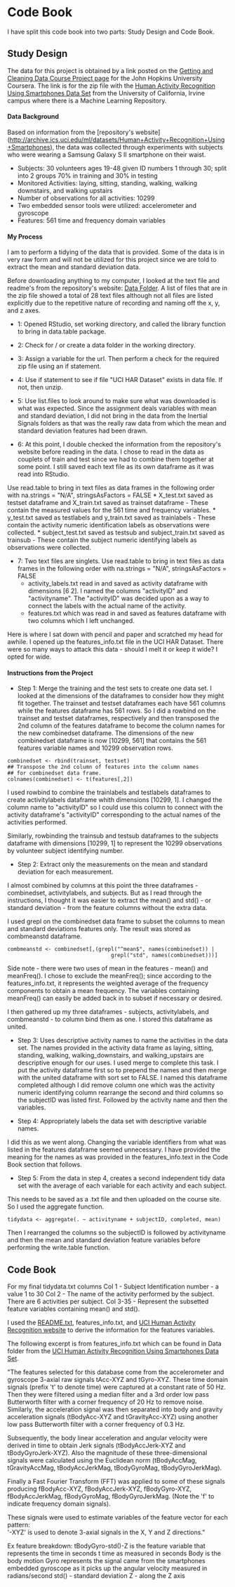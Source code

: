# Code Book

I  have split this code book into two parts: Study Design and Code Book.

## Study Design

The data for this project is obtained by a link posted on the [Getting and Cleaning Data Course Project page](https://www.coursera.org/learn/data-cleaning/peer/FIZtT/getting-and-cleaning-data-course-project) for the John Hopkins University Coursera.
The link is for the zip file with the [Human Activity Recognition Using Smartphones Data Set](https://d396qusza40orc.cloudfront.net/getdata%2Fprojectfiles%2FUCI%20HAR%20Dataset.zip) from the University of California, Irvine campus where there is a Machine Learning Repository.

#### Data Background
Based on information from the [repository's website] (http://archive.ics.uci.edu/ml/datasets/Human+Activity+Recognition+Using+Smartphones), the data was collected through experiments with subjects who were wearing a Samsung Galaxy S II smartphone on their waist.
  * Subjects: 30 volunteers ages 19-48 given ID numbers 1 through 30; split into 2 groups 70% in training and 30% in testing
  * Monitored Activities: laying, sitting, standing, walking, walking downstairs, and walking upstairs
  * Number of observations for all activities: 10299
  * Two embedded sensor tools were utilized: accelerometer and gyroscope
  * Features: 561 time and frequency domain variables
  
#### My Process
I am to perform a tidying of the data that is provided. Some of the data is in very raw form and will not be utilized for this project since we are told to extract the mean and standard deviation data.

Before downloading anything to my computer, I looked at the text file and readme's from the repository's website: [Data Folder](http://archive.ics.uci.edu/ml/machine-learning-databases/00240/). A list of files that are in the zip file showed a total of 28 text files although not all files are listed explicitly due to the repetitive nature of recording and naming off the x, y, and z axes.

  * 1: Opened RStudio, set working directory, and called the library function to bring in data.table package.
 
  * 2: Check for / or create a data folder in the working directory.
 
  * 3: Assign a variable for the url. Then perform a check for the required zip file using an if statement.
  
  * 4: Use if statement to see if file "UCI HAR Dataset" exists in data file. If not, then unzip.
  
  * 5: Use list.files to look around to make sure what was downloaded is what was expected. Since the assignment deals variables with mean and standard deviation, I did not bring in the data from the Inertial Signals folders as that was the really raw data from which the mean and standard deviation features had been drawn.
  
  * 6: At this point, I double checked the information from the repository's website before reading in the data. I chose to read in the data as couplets of train and test since we had to combine them together at some point. I still saved each text file as its own dataframe as it was read into RStudio.
  
Use read.table to bring in text files as data frames in the following order with na.strings = "N/A", stringsAsFactors = FALSE
      * X_test.txt saved as testset dataframe and X_train.txt saved as trainset dataframe - These contain the measured values for the 561 time and frequency variables.
      * y_test.txt saved as testlabels and y_train.txt saved as trainlabels - These contain the activity numeric identification labels as observations were collected.
      * subject_test.txt saved as testsub and subject_train.txt saved as trainsub - These contain the subject numeric identifying labels as observations were collected.
      
  * 7: Two text files are singlets. Use read.table to bring in text files as data frames in the following order with na.strings = "N/A", stringsAsFactors = FALSE
    * activity_labels.txt read in and saved as activity dataframe with dimensions [6 2]. I named the columns "activityID" and "activityname". The "activityID" was decided upon as a way to connect the labels with the actual name of the activity.
    * features.txt which was read in and saved as features dataframe with two columns which I left unchanged.
    
Here is where I sat down with pencil and paper and scratched my head for awhile. I opened up the features_info.txt file in the UCI HAR Dataset. There were so many ways to attack this data - should I melt it or keep it wide? I opted for wide.

#### Instructions from the Project

* Step 1: Merge the training and the test sets to create one data set.
I looked at the dimensions of the dataframes to consider how they might fit together. The trainset and testset dataframes each have 561 columns while the features dataframe has 561 rows. So I did a rowbind on the trainset and testset dataframes, respectively and then transposed the 2nd column of the features dataframe to become the column names for the new combinedset dataframe. The dimensions of the new combinedset dataframe is now [10299, 561] that contains the 561 features variable names and 10299 observation rows.

```{r }
combinedset <- rbind(trainset, testset)
## Transpose the 2nd column of features into the column names
## for combinedset data frame.
colnames(combinedset) <- t(features[,2])
```

I used rowbind to combine the trainlabels and testlabels dataframes to create activitylabels dataframe whith dimensions [10299, 1]. I changed the column name to "activityID" so I could use this column to connect with the activity dataframe's "activityID" corresponding to the actual names of the activities performed.
  
Similarly, rowbinding the trainsub and testsub dataframes to the subjects dataframe with dimensions [10299, 1] to represent the 10299 observations by volunteer subject identifying number.

* Step 2: Extract only the measurements on the mean and standard deviation for each measurement.

I almost combined by columns at this point the three dataframes - combinedset, activitylabels, and subjects. But as I read through the instructions, I thought it was easier to extract the mean() and std() - or standard deviation - from the feature columns without the extra data.

I used grepl on the combinedset data frame to subset the columns to mean and standard deviations features only. The result was stored as combmeanstd dataframe.

```{r }
combmeanstd <- combinedset[,(grepl("^mean$", names(combinedset)) |
                                 grepl("std", names(combinedset)))]
```

Side note - there were two uses of mean in the features - mean() and meanFreq(). I chose to exclude the meanFreq(); since according to the features_info.txt, it represents the weighted average of the frequency components to obtain a mean frequency. The variables containing meanFreq() can easily be added back in to subset if necessary or desired.

I then gathered up my three dataframes - subjects, activitylabels, and combmeanstd - to column bind them as one. I stored this dataframe as united.

* Step 3: Uses descriptive activity names to name the activities in the data set. The names provided in the activity data frame as laying, sitting, standing, walking, walking_downstairs, and walking_upstairs are descriptive enough for our uses. I used merge to complete this task. I put the activity dataframe first so to prepend the names and then merge with the united dataframe with sort set to FALSE. I named this dataframe completed although I did remove column one which was the activity numeric identifying column rearrange the second and third columns so the subjectID was listed first. Followed by the activity name and then the variables.

* Step 4: Appropriately labels the data set with descriptive variable names.

I did this as we went along. Changing the variable identifiers from what was listed in the features dataframe seemed unnecessary. I have provided the meaning for the names as was provided in the features_info.text in the Code Book section that follows.

* Step 5: From the data in step 4, creates a second independent tidy data set with the average of each variable for each activity and each subject.

This needs to be saved as a .txt file and then uploaded on the course site. So I used the aggregate function.

```{r }
tidydata <- aggregate(. ~ activityname + subjectID, completed, mean)
```

Then I rearranged the columns so the subjectID is followed by activityname and then the mean and standard deviation feature variables before performing the write.table function.


## Code Book

For my final tidydata.txt columns
Col 1 - Subject Identification number - a value 1 to 30
Col 2 - The name of the activity performed by the subject. There are 6 activities per subject.
Col 3-35 - Represent the subsetted feature variables containing mean() and std().

I used the [README.txt](http://archive.ics.uci.edu/ml/machine-learning-databases/00240/UCI%20HAR%20Dataset.names), features_info.txt, and [UCI Human Activity Recognition website](http://archive.ics.uci.edu/ml/datasets/Human+Activity+Recognition+Using+Smartphones#) to derive the information for the features variables.

The following excerpt is from features_info.txt which can be found in Data folder from the [UCI Human Activity Recognition Using Smartphones Data Set](http://archive.ics.uci.edu/ml/datasets/Human+Activity+Recognition+Using+Smartphones#).

"The features selected for this database come from the accelerometer and gyroscope 3-axial raw signals tAcc-XYZ and tGyro-XYZ. These time domain signals (prefix 't' to denote time) were captured at a constant rate of 50 Hz. Then they were filtered using a median filter and a 3rd order low pass Butterworth filter with a corner frequency of 20 Hz to remove noise. Similarly, the acceleration signal was then separated into body and gravity acceleration signals (tBodyAcc-XYZ and tGravityAcc-XYZ) using another low pass Butterworth filter with a corner frequency of 0.3 Hz. 

Subsequently, the body linear acceleration and angular velocity were derived in time to obtain Jerk signals (tBodyAccJerk-XYZ and tBodyGyroJerk-XYZ). Also the magnitude of these three-dimensional signals were calculated using the Euclidean norm (tBodyAccMag, tGravityAccMag, tBodyAccJerkMag, tBodyGyroMag, tBodyGyroJerkMag). 

Finally a Fast Fourier Transform (FFT) was applied to some of these signals producing fBodyAcc-XYZ, fBodyAccJerk-XYZ, fBodyGyro-XYZ, fBodyAccJerkMag, fBodyGyroMag, fBodyGyroJerkMag. (Note the 'f' to indicate frequency domain signals). 

These signals were used to estimate variables of the feature vector for each pattern:  
'-XYZ' is used to denote 3-axial signals in the X, Y and Z directions."

Ex feature breakdown:
tBodyGyro-std()-Z is the feature variable that represents the time in seconds 
t time as measured in seconds
Body is the body motion
Gyro represents the signal came from the smartphones embedded gyroscope as it picks up the angular velocity measured in radians/second
std() - standard deviation
Z - along the Z axis
 

